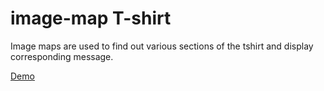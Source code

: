 # image-map T-shirt

Image maps are used to find out various sections of the tshirt and display corresponding message.

[Demo](https://codesandbox.io/s/codesandbox-jknmv)


